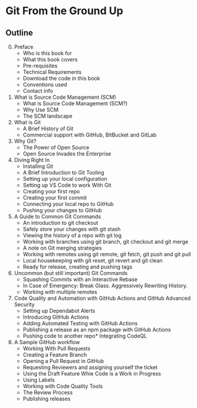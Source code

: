 # Git From the Ground Up

## Outline

0. Preface
   - Who is this book for
   - What this book covers
   - Pre-requisites
   - Technical Requirements
   - Download the code in this book
   - Conventions used
   - Contact info
1. What is Source Code Management (SCM)
   - What is Source Code Management (SCM?)
   - Why Use SCM
   - The SCM landscape
2. What is Git
   - A Brief History of Git
   - Commercial support with GitHub, BitBucket and GitLab
3. Why Git?
   - The Power of Open Source
   - Open Source Invades the Enterprise
4. Diving Right In
   - Installing Git
   - A Brief Introduction to Git Tooling
   - Setting up your local configuration
   - Setting up VS Code to work With Git
   - Creating your first repo
   - Creating your first commit
   - Connecting your local repo to GitHub
   - Pushing your changes to GitHub
5. A Guide to Common Git Commands
   - An introduction to git checkout
   - Safely store your changes with git stash
   - Viewing the history of a repo with git log
   - Working with branches using git branch, git checkout and git merge
   - A note on Git merging strategies
   - Working with remotes using git remote, git fetch, git push and git pull
   - Local housekeeping with git reset, git revert and git clean
   - Ready for release, creating and pushing tags
6. Uncommon (but still important) Git Commands
   - Squashing Commits with an Interactive Rebase
   - In Case of Emergency: Break Glass. Aggressively Rewriting History.
   - Working with multiple remotes
7. Code Quality and Automation with GitHub Actions and GitHub Advanced Security
   - Setting up Dependabot Alerts
   - Introducing GitHub Actions
   - Adding Automated Testing with GitHub Actions
   - Publishing a release as an npm package with GitHub Actions
   - Pushing code to another repo\* Integrating CodeQL
8. A Sample GitHub workflow
   - Working With Pull Requests
   - Creating a Feature Branch
   - Opening a Pull Request in GitHub
   - Requesting Reviewers and assigning yourself the ticket
   - Using the Draft Feature Whie Code is a Work in Progress
   - Using Labels
   - Working with Code Quality Tools
   - The Review Process
   - Publishing releases

